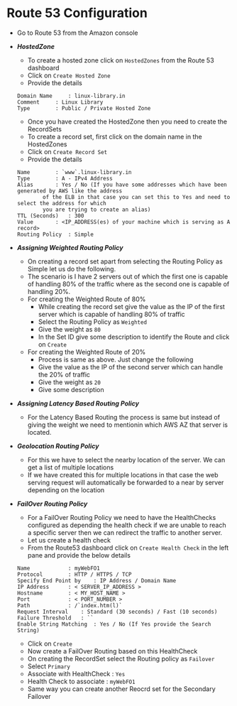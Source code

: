 # Route 53 Configuration

- Go to Route 53 from the Amazon console
- ***HostedZone***
	- To create a hosted zone click on `HostedZones` from the Route 53 dashboard
	- Click on `Create Hosted Zone`
	- Provide the details

	```
	Domain Name 	: linux-library.in
	Comment		: Linux Library
	Type		: Public / Private Hosted Zone
	```
	
	- Once you have created the HostedZone then you need to create the RecordSets
	- To create a record set, first click on the domain name in the HostedZones
	- Click on `Create Record Set`
	- Provide the details

	```
	Name		: `www`.linux-library.in
	Type		: A - IPv4 Address
	Alias		: Yes / No (If you have some addresses which have been generated by AWS like the address
			of the ELB in that case you can set this to Yes and need to select the address for which
			you are trying to create an alias)
	TTL (Seconds)	: 300
	Value		: <IP_ADDRESS(es) of your machine which is serving as A record>
	Routing Policy	: Simple
	```

- ***Assigning Weighted Routing Policy***
	- On creating a record set apart from selecting the Routing Policy as Simple let us do the following.
	- The scenario is I have 2 servers out of which the first one is capable of handling 80% of the traffic where as the second one is capable of handling 20%.
	- For creating the Weighted Route of 80%
		- While creating the record set give the value as the IP of the first server which is capable of handling 80% of traffic
		- Select the Routing Policy as `Weighted`
		- Give the weight as `80`
		- In the Set ID give some description to identify the Route and click on `Create`
	- For creating the Weighted Route of 20%
		- Process is same as above. Just change the following
		- Give the value as the IP of the second server which can handle the 20% of traffic
		- Give the weight as `20`
		- Give some description

- ***Assigning Latency Based Routing Policy***
	- For the Latency Based Routing the process is same but instead of giving the weight we need to mentionin which AWS AZ that server is located.

- ***Geolocation Routing Policy***
	- For this we have to select the nearby location of the server. We can get a list of multiple locations
	- If we have created this for multiple locations in that case the web serving request will automatically be forwarded to a near by server depending on the location

- ***FailOver Routing Policy***
	- For a FailOver Routing Policy we need to have the HealthChecks configured as depending the health check if we are unable to reach a specific server then we can redirect the traffic to another server.
	- Let us create a health check
	- From the Route53 dashboard click on `Create Health Check` in the left pane and provide the below details

	```
	Name			: myWebFO1
	Protocol		: HTTP / HTTPS / TCP
	Specify End Point by	: IP Address / Domain Name
	IP Address		: < SERVER_IP_ADDRESS >
	Hostname		: < MY_HOST_NAME >
	Port			: < PORT_NUMBER >
	Path			: /`index.htm(l)`
	Request Interval	: Standard (30 seconds) / Fast (10 seconds)
	Failure Threshold	: ``
	Enable String Matching	: Yes / No (If Yes provide the Search String)
	```

	- Click on `Create`
	- Now create a FailOver Routing based on this HealthCheck
	- On creating the RecordSet select the Routing policy as `Failover`
	- Select `Primary`
	- Associate with HealthCheck : `Yes`
	- Health Check to associate : `myWebFO1`
	- Same way you can create another Reocrd set for the Secondary Failover
